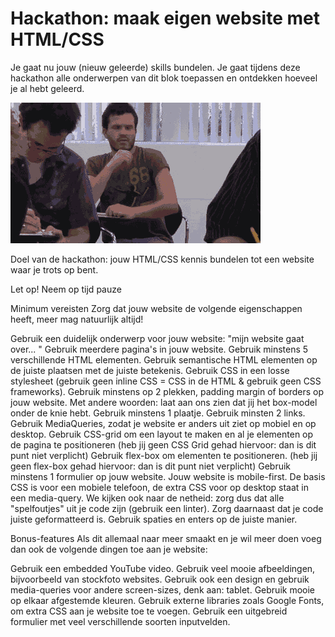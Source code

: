 # Hackathon: maak eigen website met HTML/CSS

Je gaat nu jouw (nieuw geleerde) skills bundelen. Je gaat tijdens deze hackathon alle onderwerpen van dit blok toepassen en ontdekken hoeveel je al hebt geleerd.

![alt You can do it](./img/giphy.gif "You can do it")

Doel van de hackathon:
jouw HTML/CSS kennis bundelen tot een website waar je trots op bent.

Let op! Neem op tijd pauze

Minimum vereisten
Zorg dat jouw website de volgende eigenschappen heeft, meer mag natuurlijk altijd!

Gebruik een duidelijk onderwerp voor jouw website: "mijn website gaat over... "
Gebruik meerdere pagina's in jouw website.
Gebruik minstens 5 verschillende HTML elementen.
Gebruik semantische HTML elementen op de juiste plaatsen met de juiste betekenis.
Gebruik CSS in een losse stylesheet (gebruik geen inline CSS = CSS in de HTML & gebruik geen CSS frameworks).
Gebruik minstens op 2 plekken, padding margin of borders op jouw website. Met andere woorden: laat aan ons zien dat jij het box-model onder de knie hebt.
Gebruik minstens 1 plaatje.
Gebruik minsten 2 links.
Gebruik MediaQueries, zodat je website er anders uit ziet op mobiel en op desktop.
Gebruik CSS-grid om een layout te maken en al je elementen op de pagina te positioneren (heb jij geen CSS Grid gehad hiervoor: dan is dit punt niet verplicht)
Gebruik flex-box om elementen te positioneren.
(heb jij geen flex-box gehad hiervoor: dan is dit punt niet verplicht)
Gebruik minstens 1 formulier op jouw website.
Jouw website is mobile-first. De basis CSS is voor een mobiele telefoon, de extra CSS voor op desktop staat in een media-query.
We kijken ook naar de netheid: zorg dus dat alle "spelfoutjes" uit je code zijn (gebruik een linter).
Zorg daarnaast dat je code juiste geformatteerd is. Gebruik spaties en enters op de juiste manier.

Bonus-features
Als dit allemaal naar meer smaakt en je wil meer doen voeg dan ook de volgende dingen toe aan je website:

Gebruik een embedded YouTube video.
Gebruik veel mooie afbeeldingen, bijvoorbeeld van stockfoto websites.
Gebruik ook een design en gebruik media-queries voor andere screen-sizes, denk aan: tablet.
Gebruik mooie op elkaar afgestemde kleuren.
Gebruik externe libraries zoals Google Fonts, om extra CSS aan je website toe te voegen.
Gebruik een uitgebreid formulier met veel verschillende soorten inputvelden.
